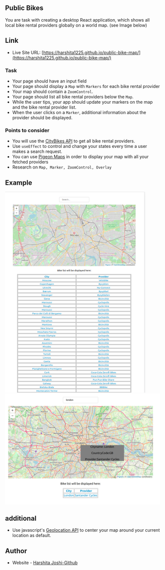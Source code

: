 ## Public Bikes

You are task with creating a desktop React application, which shows all local bike rental providers globally on a world map. (see Image below)

## Link

- Live Site URL: [https://harshita1225.github.io/public-bike-map/](https://harshita1225.github.io/public-bike-map/)

### Task

- Your page should have an input field
- Your page should display a `Map` with `Markers` for each bike rental provider
- Your map should contain a `ZoomControl`.
- Your page should list all bike rental providers below the `Map`.
- While the user tips, your app should update your markers on the map and the bike rental provider list.
- When the user clicks on a `Marker`, additional information about the provider should be displayed.

### Points to consider

- You will use the [CityBikes API](https://api.citybik.es/v2/) to get all bike rental providers.
- Use `useEffect` to control and change your states every time a user makes a search request.
- You can use [Pigeon Maps](https://pigeon-maps.js.org/docs/) in order to display your map with all your fetched providers
- Research on `Map, Marker, ZoomControl, Overlay`

## Example

![Public Bikes](./Screenshot%20from%202022-11-07%2023-15-32.png)
![Public Bikes](./Screenshot%20from%202022-11-07%2023-14-30.png)

## additional

- Use javascript's [Geolocation API](https://developer.mozilla.org/en-US/docs/Web/API/Geolocation_API) to center your map around your current location as default.

## Author

- Website - [Harshita Joshi-Github](https://github.com/harshita1225)
